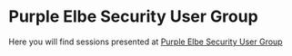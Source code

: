 # Purple Elbe Security User Group

Here you will find sessions presented at [Purple Elbe Security User Group](https://www.meetup.com/purple-elbe/)
